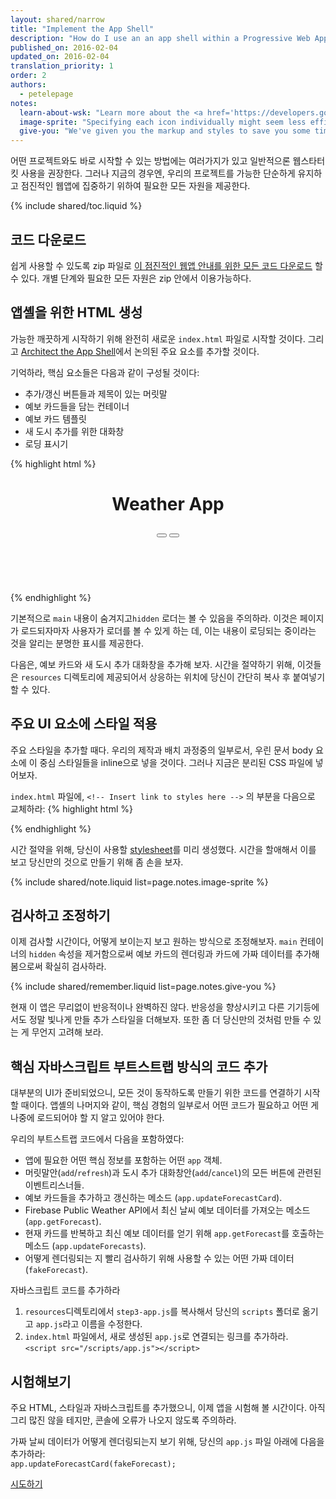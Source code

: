 ```yaml
---
layout: shared/narrow
title: "Implement the App Shell"
description: "How do I use an an app shell within a Progressive Web App?"
published_on: 2016-02-04
updated_on: 2016-02-04
translation_priority: 1
order: 2
authors:
  - petelepage
notes:
  learn-about-wsk: "Learn more about the <a href='https://developers.google.com/web/tools/starter-kit/'>Web Starter Kit</a>"
  image-sprite: "Specifying each icon individually might seem less efficient compared to using an image sprite, but we'll cache those later as part of the app shell, ensuring that they're always available, without the need to make a network request."
  give-you: "We've given you the markup and styles to save you some time and make sure you're starting on a solid foundation. In the next section, you'll have an opportunity to write your own code."
---
```


<p class="intro">
어떤 프로젝트와도 바로 시작할 수 있는 방법에는 여러가지가 있고 일반적으론 웹스타터킷 사용을 권장한다. 그러나 지금의 경우엔, 우리의 프로젝트를 가능한 단순하게 유지하고 점진적인 웹앱에 집중하기 위하여 필요한 모든 자원을 제공한다.
</p>

{% include shared/toc.liquid %}

## 코드 다운로드

쉽게 사용할 수 있도록 zip 파일로 [이 점진적인 웹앱 안내를 위한 모든 코드 다운로드](pwa-weather.zip) 할 수 있다. 개별 단계와 필요한 모든 자원은 zip 안에서 이용가능하다.

## 앱셸을 위한 HTML 생성

가능한 깨끗하게 시작하기 위해 완전히 새로운 `index.html` 파일로 시작할 것이다. 그리고 [Architect the App Shell](step-01)에서 논의된 주요 요소를 추가할 것이다.

기억하라, 핵심 요소들은 다음과 같이 구성될 것이다:

* 추가/갱신 버튼들과 제목이 있는 머릿말
* 예보 카드들을 담는 컨테이너
* 예보 카드 템플릿
* 새 도시 추가를 위한 대화창
* 로딩 표시기

{% highlight html %}
<!DOCTYPE html>
<html>
<head>
  <meta charset="utf-8">
  <meta http-equiv="X-UA-Compatible" content="IE=edge">
  <meta name="viewport" content="width=device-width, initial-scale=1.0">
  <title>Weather App</title>
  <!-- 이곳에 link to styles.css 삽입 -->
</head>
<body>
  <header class="header">
    <h1 class="header__title">Weather App</h1>
    <button id="butRefresh" class="headerButton"></button>
    <button id="butAdd" class="headerButton"></button>
  </header>

  <main class="main" hidden>
    <!-- 이곳에 forecast-card.html 삽입 -->
  </main>

  <div class="dialog-container">
    <!-- 이곳에 add-new-city-dialog.html 삽입 -->
  </div>

  <div class="loader">
    <svg viewBox="0 0 32 32" width="32" height="32">
      <circle id="spinner" cx="16" cy="16" r="14" fill="none"></circle>
    </svg>
  </div>

  <!-- 여기에 link to app.js 삽입 -->
</body>
</html>
{% endhighlight %}

기본적으로 `main` 내용이 숨겨지고`hidden` 로더는 볼 수 있음을 주의하라. 이것은 페이지가 로드되자마자 사용자가 로더를 볼 수 있게 하는 데, 이는 내용이 로딩되는 중이라는 것을 알리는 분명한 표시를 제공한다.

다음은, 예보 카드와 새 도시 추가 대화창을 추가해 보자. 시간을 절약하기 위해, 이것들은 `resources` 디렉토리에 제공되어서 상응하는 위치에 당신이 간단히 복사 후 붙여넣기할 수 있다.

## 주요 UI 요소에 스타일 적용

주요 스타일을 추가할 때다. 우리의 제작과 배치 과정중의 일부로서, 우린 문서 body 요소에 이 중심 스타일들을 inline으로 넣을 것이다. 그러나 지금은 분리된 CSS 파일에 넣어보자.

`index.html` 파일에, `<!-- Insert link to styles here -->` 의 부분을 다음으로 교체하라: 
{% highlight html %} 
<link rel="stylesheet" type="text/css" href="styles/inline.css">
{% endhighlight %}

시간 절약을 위해, 당신이 사용할 [stylesheet](https://weather-pwa-sample.firebaseapp.com/styles/inline.css)를 미리 생성했다. 시간을 할애해서 이를 보고 당신만의 것으로 만들기 위해 좀 손을 보자.

{% include shared/note.liquid list=page.notes.image-sprite %}

## 검사하고 조정하기

이제 검사할 시간이다, 어떻게 보이는지 보고 원하는 방식으로 조정해보자. `main` 컨테이너의 `hidden` 속성을 제거함으로써 예보 카드의 렌더링과 카드에 가짜 데이터를 추가해 봄으로써 확실히 검사하라.

{% include shared/remember.liquid list=page.notes.give-you %}

현재 이 앱은 무리없이 반응적이나 완벽하진 않다. 반응성을 향상시키고 다른 기기등에서도 정말 빛나게 만들 추가 스타일을 더해보자. 또한 좀 더 당신만의 것처럼 만들 수 있는 게 무언지 고려해 보라.

## 핵심 자바스크립트 부트스트랩 방식의 코드 추가

대부분의 UI가 준비되었으니, 모든 것이 동작하도록 만들기 위한 코드를 연결하기 시작할 때이다. 앱셸의 나머지와 같이, 핵심 경험의 일부로서 어떤 코드가 필요하고 어떤 게 나중에 로드되어야 할 지 알고 있어야 한다.

우리의 부트스트랩 코드에서 다음을 포함하였다:

* 앱에 필요한 어떤 핵심 정보를 포함하는 어떤 `app` 객체.
* 머릿말안(`add`/`refresh`)과 도시 추가 대화창안(`add`/`cancel`)의 모든 버튼에 관련된 이벤트리스너들.
* 예보 카드들을 추가하고 갱신하는 메소드 (`app.updateForecastCard`).
* Firebase Public Weather API에서 최신 날씨 예보 데이터를 가져오는 메소드 (`app.getForecast`).
* 현재 카드를 반복하고 최신 예보 데이터를 얻기 위해 `app.getForecast`를 호출하는 메소드 (`app.updateForecasts`).
* 어떻게 렌더링되는 지 빨리 검사하기 위해 사용할 수 있는 어떤 가짜 데이터 (`fakeForecast`).

자바스크립트 코드를 추가하라

1. `resources`디렉토리에서 `step3-app.js`를 복사해서 당신의 `scripts` 폴더로 옮기고 `app.js`라고 이름을 수정한다.
1. `index.html` 파일에서, 새로 생성된 `app.js`로 연결되는 링크를 추가하라.<br/>
   `<script src="/scripts/app.js"></script>`

## 시험해보기

주요 HTML, 스타일과 자바스크립트를 추가했으니, 이제 앱을 시험해 볼 시간이다. 아직 그리 많진 않을 테지만, 콘솔에 오류가 나오지 않도록 주의하라.

가짜 날씨 데이터가 어떻게 렌더링되는지 보기 위해, 당신의 `app.js` 파일 아래에 다음을 추가하라:  
`app.updateForecastCard(fakeForecast);`

<a href="https://weather-pwa-sample.firebaseapp.com/step-04/" class="mdl-button mdl-js-button mdl-button--raised mdl-button--colored">시도하기</a>
